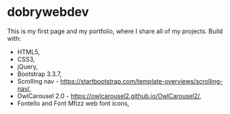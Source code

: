# dobrywebdev
This is my first page and my portfolio, where I share all of my projects.
Build with:
- HTML5,
- CSS3,
- jQuery,
- Bootstrap 3.3.7,
- Scrolling nav - https://startbootstrap.com/template-overviews/scrolling-nav/,
- OwlCarousel 2.0 - https://owlcarousel2.github.io/OwlCarousel2/,
- Fontello and Font Mfizz web font icons,
